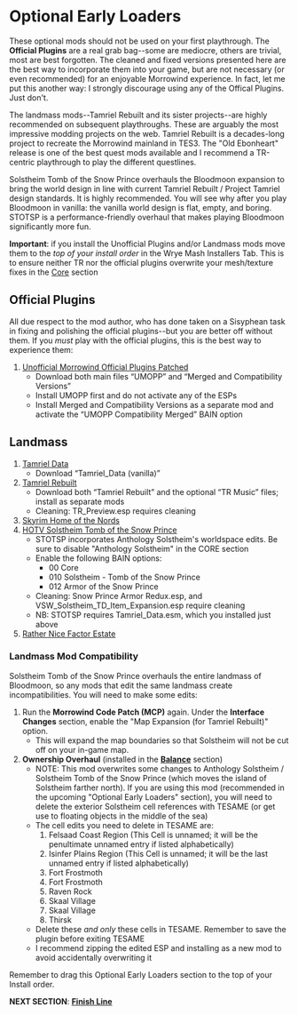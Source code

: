 # Optional Early Loaders
These optional mods should not be used on your first playthrough. The **Official Plugins** are a real grab bag--some are mediocre, others are trivial, most are best forgotten. The cleaned and fixed versions presented here are the best way to incorporate them into your game, but are not necessary (or even recommended) for an enjoyable Morrowind experience. In fact, let me put this another way: I strongly discourage using any of the Offical Plugins. Just don't.

The landmass mods--Tamriel Rebuilt and its sister projects--are highly recommended on subsequent playthroughs. These are arguably the most impressive modding projects on the web. Tamriel Rebuilt is a decades-long project to recreate the Morrowind mainland in TES3. The "Old Ebonheart" release is one of the best quest mods available and I recommend a TR-centric playthrough to play the different questlines.

Solstheim Tomb of the Snow Prince overhauls the Bloodmoon expansion to bring the world design in line with current Tamriel Rebuilt / Project Tamriel design standards. It is highly recommended. You will see why after you play Bloodmoon in vanilla: the vanilla world design is flat, empty, and boring. STOTSP is a performance-friendly overhaul that makes playing Bloodmoon significantly more fun.

**Important**: if you install the Unofficial Plugins and/or Landmass mods move them to the *top of your install order* in the Wrye Mash Installers Tab. This is to ensure neither TR nor the official plugins overwrite your mesh/texture fixes in the [Core](https://github.com/doublemoulinet/Morrowind-Modular-Mod-Guide/blob/master/CORE.md) section
	
## Official Plugins
All due respect to the mod author, who has done taken on a Sisyphean task in fixing and polishing the official plugins--but you are better off without them. If you *must* play with the official plugins, this is the best way to experience them:
1. [Unofficial Morrowind Official Plugins Patched](https://www.nexusmods.com/morrowind/mods/43931?tab=files)
	- Download both main files “UMOPP” and “Merged and Compatibility Versions”
	- Install UMOPP first and do not activate any of the ESPs
	- Install Merged and Compatibility Versions as a separate mod and activate the “UMOPP Compatibility Merged” BAIN option
	
## Landmass
1. [Tamriel Data](https://www.nexusmods.com/morrowind/mods/44537?tab=files)
	- Download “Tamriel_Data (vanilla)”
1. [Tamriel Rebuilt](https://www.nexusmods.com/morrowind/mods/42145?tab=files)
	- Download both “Tamriel Rebuilt” and the optional “TR Music” files; install as separate mods
	- Cleaning: TR_Preview.esp requires cleaning
1. [Skyrim Home of the Nords](https://www.nexusmods.com/morrowind/mods/44921?tab=files)
1. [HOTV Solstheim Tomb of the Snow Prince](https://www.nexusmods.com/morrowind/mods/46810)
	- STOTSP incorporates Anthology Solstheim's worldspace edits. Be sure to disable "Anthology Solstheim" in the CORE section
	- Enable the following BAIN options:
		- 00 Core
		- 010 Solstheim - Tomb of the Snow Prince
		- 012 Armor of the Snow Prince
	- Cleaning: Snow Prince Armor Redux.esp, and VSW_Solstheim_TD_Item_Expansion.esp require cleaning
	- NB: STOTSP requires Tamriel_Data.esm, which you installed just above
1. [Rather Nice Factor Estate](https://www.nexusmods.com/morrowind/mods/47933?tab=files)

### Landmass Mod Compatibility
Solstheim Tomb of the Snow Prince overhauls the entire landmass of Bloodmoon, so any mods that edit the same landmass create incompatibilities. You will need to make some edits:

1. Run the **Morrowind Code Patch (MCP)** again. Under the **Interface Changes** section, enable the "Map Expansion (for Tamriel Rebuilt)" option. 
	- This will expand the map boundaries so that Solstheim will not be cut off on your in-game map.
1. **Ownership Overhaul** (installed in the [**Balance**](https://github.com/doublemoulinet/Morrowind-Modular-Mod-Guide/blob/master/BALANCE.md) section)
	- NOTE: This mod overwrites some changes to Anthology Solstheim / Solstheim Tomb of the Snow Prince (which moves the island of Solstheim farther north). If you are using this mod (recommended in the upcoming "Optional Early Loaders" section), you will need to delete the exterior Solstheim cell references with TESAME (or get use to floating objects in the middle of the sea)
	- The cell edits you need to delete in TESAME are:
		1. Felsaad Coast Region (This Cell is unnamed; it will be the penultimate unnamed entry if listed alphabetically)
		1. Isinfer Plains Region (This Cell is unnamed; it will be the last unnamed entry if listed alphabetically)
		1. Fort Frostmoth
		1. Fort Frostmoth
		1. Raven Rock
		1. Skaal Village
		1. Skaal Village
		1. Thirsk
	- Delete these *and only* these cells in TESAME. Remember to save the plugin before exiting TESAME
	- I recommend zipping the edited ESP and installing as a new mod to avoid accidentally overwriting it

Remember to drag this Optional Early Loaders section to the top of your Install order.


**NEXT SECTION**:
[**Finish Line**](https://github.com/doublemoulinet/Morrowind-Modular-Mod-Guide/blob/master/FINISHLINE.md)